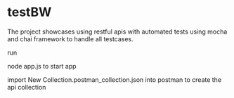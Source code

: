 # testBW

The project showcases using restful apis with automated tests using mocha and chai framework to handle all testcases.

run

node app.js to start app

import New Collection.postman_collection.json into postman to create the api collection
